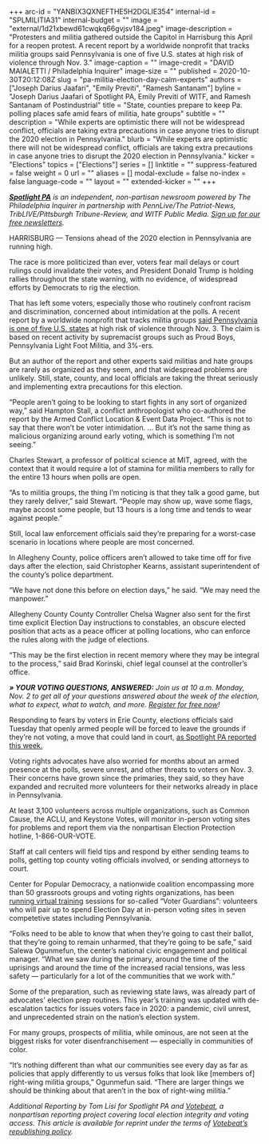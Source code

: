 +++
arc-id = "YANBIX3QXNEFTHE5H2DGLIE354"
internal-id = "SPLMILITIA31"
internal-budget = ""
image = "external/1d21xbewd61cwqkq66gvjsv184.jpeg"
image-description = "Protesters and militia gathered outside the Capitol in Harrisburg this April for a reopen protest. A recent report by a worldwide nonprofit that tracks militia groups said Pennsylvania is one of five U.S. states at high risk of violence through Nov. 3."
image-caption = ""
image-credit = "DAVID MAIALETTI / Philadelphia Inquirer"
image-size = ""
published = 2020-10-30T20:12:08Z
slug = "pa-militia-election-day-calm-experts"
authors = ["Joseph Darius Jaafari", "Emily Previti", "Ramesh Santanam"]
byline = "Joseph Darius Jaafari of Spotlight PA, Emily Previti of WITF, and Ramesh Santanam of Postindustrial"
title = "State, counties prepare to keep Pa. polling places safe amid fears of militia, hate groups"
subtitle = ""
description = "While experts are optimistic there will not be widespread conflict, officials are taking extra precautions in case anyone tries to disrupt the 2020 election in Pennsylvania."
blurb = "While experts are optimistic there will not be widespread conflict, officials are taking extra precautions in case anyone tries to disrupt the 2020 election in Pennsylvania."
kicker = "Elections"
topics = ["Elections"]
series = []
linktitle = ""
suppress-featured = false
weight = 0
url = ""
aliases = []
modal-exclude = false
no-index = false
language-code = ""
layout = ""
extended-kicker = ""
+++

<a href="https://www.spotlightpa.org/"><i><b>Spotlight PA</b></i></a><i> is an independent, non-partisan newsroom powered by The Philadelphia Inquirer in partnership with PennLive/The Patriot-News, TribLIVE/Pittsburgh Tribune-Review, and WITF Public Media. </i><a href="https://www.spotlightpa.org/newsletters"><i>Sign up for our free newsletters</i></a><i>.</i>

HARRISBURG — Tensions ahead of the 2020 election in Pennsylvania are running high.

The race is more politicized than ever, voters fear mail delays or court rulings could invalidate their votes, and President Donald Trump is holding rallies throughout the state warning, with no evidence, of widespread efforts by Democrats to rig the election.

That has left some voters, especially those who routinely confront racism and discrimination, concerned about intimidation at the polls. A recent report by a worldwide nonprofit that tracks militia groups <a href="https://acleddata.com/acleddatanew/wp-content/uploads/2020/10/ACLED_MilitiaWatch_StandingByMilitiaGroups_2020_Web.pdf">said Pennsylvania is one of five U.S. states</a> at high risk of violence through Nov. 3. The claim is based on recent activity by supremacist groups such as Proud Boys, Pennsylvania Light Foot Militia, and 3%-ers.

But an author of the report and other experts said militias and hate groups are rarely as organized as they seem, and that widespread problems are unlikely. Still, state, county, and local officials are taking the threat seriously and implementing extra precautions for this election.

“People aren’t going to be looking to start fights in any sort of organized way,” said Hampton Stall, a conflict anthropologist who co-authored the report by the Armed Conflict Location &amp; Event Data Project. “This is not to say that there won’t be voter intimidation. … But it’s not the same thing as malicious organizing around early voting, which is something I’m not seeing.”

Charles Stewart, a professor of political science at MIT, agreed, with the context that it would require a lot of stamina for militia members to rally for the entire 13 hours when polls are open.

<script src="https://www.spotlightpa.org/embed.js" async></script><div data-spl-embed-version="1" data-spl-src="https://www.spotlightpa.org/embeds/newsletter/"></div>

“As to militia groups, the thing I’m noticing is that they talk a good game, but they rarely deliver,” said Stewart. “People may show up, wave some flags, maybe accost some people, but 13 hours is a long time and tends to wear against people.”

Still, local law enforcement officials said they’re preparing for a worst-case scenario in locations where people are most concerned.

In Allegheny County, police officers aren’t allowed to take time off for five days after the election, said Christopher Kearns, assistant superintendent of the county’s police department.

“We have not done this before on election days,” he said. “We may need the manpower.”

Allegheny County County Controller Chelsa Wagner also sent for the first time explicit Election Day instructions to constables, an obscure elected position that acts as a peace officer at polling locations, who can enforce the rules along with the judge of elections.

“This may be the first election in recent memory where they may be integral to the process,” said Brad Korinski, chief legal counsel at the controller’s office.

<i><b>» YOUR VOTING QUESTIONS, ANSWERED:</b></i><i>&nbsp;Join us at 10 a.m. Monday, Nov. 2 to get all of your questions answered about the week of the election, what to expect, what to watch, and more.&nbsp;</i><a href="https://inquirer.zoom.us/webinar/register/5816037238914/WN_zovGJrYlQO2s1h_KThtM1w"><i>Register for free now</i></a><i>!</i>

Responding to fears by voters in Erie County, elections officials said Tuesday that openly armed people will be forced to leave the grounds if they’re not voting, a move that could land in court, <a href="https://www.spotlightpa.org/news/2020/10/pa-erie-county-open-carry-election-intimidation/">as Spotlight PA reported this week.</a>

Voting rights advocates have also worried for months about an armed presence at the polls, severe unrest, and other threats to voters on Nov. 3. Their concerns have grown since the primaries, they said, so they have expanded and recruited more volunteers for their networks already in place in Pennsylvania.

At least 3,100 volunteers across multiple organizations, such as Common Cause, the ACLU, and Keystone Votes, will monitor in-person voting sites for problems and report them via the nonpartisan Election Protection hotline, 1-866-OUR-VOTE.

Staff at call centers will field tips and respond by either sending teams to polls, getting top county voting officials involved, or sending attorneys to court.

Center for Popular Democracy, a nationwide coalition encompassing more than 50 grassroots groups and voting rights organizations, has been<a href="https://www.mobilize.us/seedthevote/event/315957/"> running virtual training</a> sessions for so-called “Voter Guardians”: volunteers who will pair up to spend Election Day at in-person voting sites in seven competetive states including Pennsylvania.

<script src="https://www.spotlightpa.org/embed.js" async></script><div data-spl-embed-version="1" data-spl-src="https://www.spotlightpa.org/embeds/cta/?url=https%3A%2F%2Fwww.spotlightpa.org%2Fdonate&eyebrow=BECOME%20A%20MEMBER&body=Make%20a%20gift%20today%20and%20help%20Spotlight%20PA%20continue%20to%20provide%20100%25%20essential%20reporting%20on%20the%20upcoming%20election%20in%20Pennsylvania.%20From%20court%20challenges%20to%20voter%20intimidation%2C%20our%20reporters%20are%20keeping%20watch%20for%20you.&cta=JOIN%20US%20NOW"></div>

“Folks need to be able to know that when they’re going to cast their ballot, that they’re going to remain unharmed, that they’re going to be safe,” said Salewa Ogunmefun, the center’s national civic engagement and political manager. “What we saw during the primary, around the time of the uprisings and around the time of the increased racial tensions, was less safety — particularly for a lot of the communities that we work with.”

Some of the preparation, such as reviewing state laws, was already part of advocates' election prep routines. This year’s training was updated with de-escalation tactics for issues voters face in 2020: a pandemic, civil unrest, and unprecedented strain on the nation’s election system.

For many groups, prospects of militia, while ominous, are not seen at the biggest risks for voter disenfranchisement — especially in communities of color.

“It’s nothing different than what our communities see every day as far as policies that apply differently to us versus folks that look like [members of] right-wing militia groups,” Ogunmefun said. “There are larger things we should be thinking about that aren’t in the box of right-wing militia.”

<i>Additional Reporting by Tom Lisi for Spotlight PA and </i><a href="http://votebeat.org/"><i>Votebeat</i></a><i>, a nonpartisan reporting project covering local election integrity and voting access. This article is available for reprint under the terms of </i><a href="https://votebeat.org/republishing/"><i>Votebeat’s republishing policy</i></a><i>.</i>

<script src="https://www.spotlightpa.org/embed.js" async></script><div data-spl-embed-version="1" data-spl-src="https://www.spotlightpa.org/embeds/tips/?tip_text=Are%20you%20a%20Pennsylvania%20resident%20with%20a%20voting%20or%20election%20question%3F%20Send%20it%20to%20Spotlight%20PA%20and%20we'll%20do%20our%20best%20to%20answer%20it.&flag_text=election%202020"></div>

